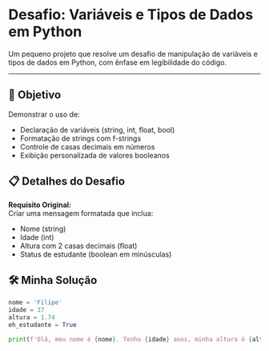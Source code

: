 # Desafio: Variáveis e Tipos de Dados em Python

Um pequeno projeto que resolve um desafio de manipulação de variáveis e tipos de dados em Python, com ênfase em legibilidade do código.

---

## 🎯 Objetivo
Demonstrar o uso de:
- Declaração de variáveis (string, int, float, bool)
- Formatação de strings com f-strings
- Controle de casas decimais em números
- Exibição personalizada de valores booleanos

## 📋 Detalhes do Desafio
**Requisito Original:**  
Criar uma mensagem formatada que inclua:
- Nome (string)
- Idade (int)
- Altura com 2 casas decimais (float)
- Status de estudante (boolean em minúsculas)

## 🛠 Minha Solução
```python
nome = 'Filipe'
idade = 37
altura = 1.74
eh_estudante = True

print(f'Olá, meu nome é {nome}. Tenho {idade} anos, minha altura é {altura:.2f}m, e é {"verdade" if eh_estudante else "falso"} que sou estudante.')